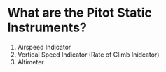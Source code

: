 # What are the Pitot Static Instruments?

1. Airspeed Indicator
2. Vertical Speed Indicator (Rate of Climb Inidcator)
3. Altimeter
